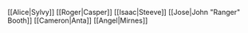 [[Alice|Sylvy]]
[[Roger|Casper]]
[[Isaac|Steeve]]
[[Jose|John "Ranger" Booth]]
[[Cameron|Anta]]
[[Angel|Mirnes]]

